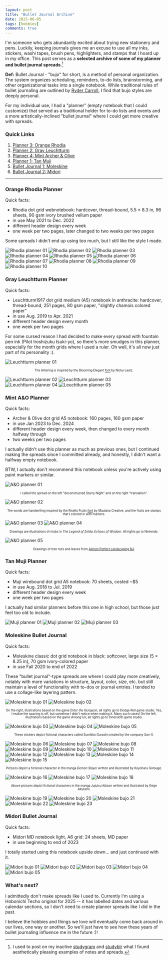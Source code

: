 ```yaml
---
layout: post
title: "Bullet Journal Archive"
date: 2025-06-05
tags: [hobbies]
comments: true
---
```


I'm someone who gets abundantly excited about trying new stationery and pens. Luckily, keeping journals gives me an excuse to use all my inks, stickers, washi tapes, brush pens, highlighters, and stamps that I hoard up in my office. This post serves as a **selected archive of some of my planner and bullet journal spreads**.[^1]

**Def:** Bullet Journal - "bujo" for short, is a method of personal organization. The system organizes scheduling, reminders, to-do lists, brainstorming, and other organizational tasks into a single notebook. While traditional rules of bullet journaling are outlined by [Ryder Carroll](https://bulletjournal.com/pages/about), I find that bujo styles are deeply personal. 

For my individual use, I had a "planner" (empty notebook that I could customize) that served as a traditional holder for to-do lists and events and a more artistically-inclined "bullet journal" where I could get more creative with spreads. 

### Quick Links 
1. [Planner 3: Orange Rhodia](#Rhodia) 
2. [Planner 2: Gray Leuchtturm](#Leuchtturm) 
3. [Planner 4: Mint Archer & Olive](#AO) 
4. [Planner 1: Tan Muji](#Muji) 
5. [Bullet Journal 1: Moleskine](#Moleskine) 
6. [Bullet Journal 2: Midori](#Midori)

--- 

<a name="Rhodia"></a>
### Orange Rhodia Planner

Quick facts: 
- Rhodia dot grid webnotebook: hardcover, thread-bound, 5.5 $\times$ 8.3 in, 96 sheets, 90 gsm ivory brushed vellum paper 
- in use May 2021 to Dec. 2022 
- different header design every week 
- one week per two pages, later changed to two weeks per two pages 

Some spreads I didn't end up using too much, but I still like the style I made. 

![Rhodia planner 01](../images/images/bujos/orange-01.JPEG) ![Rhodia planner 02](../images/images/bujos/orange-02.JPEG) 
![Rhodia planner 03](../images/images/bujos/orange-03.JPEG) ![Rhodia planner 04](../images/images/bujos/orange-04.JPEG) 
![Rhodia planner 05](../images/images/bujos/orange-05.JPEG) ![Rhodia planner 06](../images/images/bujos/orange-06.JPEG) 
![Rhodia planner 07](../images/images/bujos/orange-07.JPEG) ![Rhodia planner 08](../images/images/bujos/orange-08.JPEG) 
![Rhodia planner 09](../images/images/bujos/orange-09.JPEG) ![Rhodia planner 10](../images/images/bujos/orange-10.JPEG) 


<a name="Leuchtturm"></a>
### Gray Leuchtturm Planner 

Quick facts: 
- Leuchtturm1917 dot grid medium (A5) notebook in anthracite: hardcover, thread-bound, 251 pages, 80 gsm paper, "slightly chamois colored paper"
- in use Aug. 2019 to Apr. 2021
- different header design every month
- one week per two pages

For some cursed reason I had decided to make every spread with fountain pen ink (Pilot Iroshizuku tsuki-yo), so there's more smudges in this planner, especially for the month grids where I used a ruler. Oh well, it's all now just part of its personality :). 

![Leuchtturm planner 01](../images/images/bujos/gray-01.JPEG) 
<p align="center">
    <sup><sub>The lettering is inspired by the Blooming Elegant <a href="https://www.fontspring.com/fonts/nicky-laatz/blooming-elegant">font</a> by Nicky Laatz.</sub></sup>
</p>

![Leuchtturm planner 02](../images/images/bujos/gray-02.JPEG) 
![Leuchtturm planner 03](../images/images/bujos/gray-03.JPEG) 
![Leuchtturm planner 04](../images/images/bujos/gray-04.JPEG) 
![Leuchtturm planner 05](../images/images/bujos/gray-05.JPEG) 

<a name="AO"></a>
### Mint A&O Planner 

Quick facts: 
- Archer & Olive dot grid A5 notebook: 160 pages, 160 gsm paper 
- in use Jan 2023 to Dec. 2024 
- different header design every week, then changed to every month halfway through 
- two weeks per two pages

I actually didn't use this planner as much as previous ones, but I continued making the spreads since I committed already, and honestly, I didn't want a halfway empty notebook. 

BTW, I actually don't recommend this notebook unless you're actively using paint markers or similar. 

![A&O planner 01](../images/images/bujos/mint-01.JPEG) 
<p align="center">
    <sup><sub>I called the spread on the left "deconstructed Starry Night" and on the right "translation".</sub></sup>
</p>

![A&O planner 02](../images/images/bujos/mint-02.JPEG) 
<p align="center">
    <sup><sub>The words are handwriting inspired by the Risello Fruits <a href="https://www.dafont.com/risello-fruits.font">font</a> by Maulana Creative, and the fruits are stamps that I colored in with markers.</sub></sup>
</p>

![A&O planner 03](../images/images/bujos/mint-03.JPEG) 
![A&O planner 04](../images/images/bujos/mint-04.JPEG) 
<p align="center">
    <sup><sub>Drawings are illustrations of mobs in <em>The Legend of Zelda: Echoes of Wisdom</em>. All rights go to Nintendo.</sub></sup>
</p>

![A&O planner 05](../images/images/bujos/mint-05.JPEG) 
<p align="center">
    <sup><sub>Drawings of tree nuts and leaves from <a href="https://aplnj.com/native-trees-of-new-jersey">Almost Perfect Landscaping NJ</a>.</sub></sup>
</p>

<a name="Muji"></a>
### Tan Muji Planner 

Quick facts: 
- Muji wirebound dot grid A5 notebook: 70 sheets, costed ~$5 
- in use Aug. 2018 to Jul. 2019  
- different header design every week 
- one week per two pages

I actually had similar planners before this one in high school, but those just feel too old to include. 

![Muji planner 01](../images/images/bujos/tan-01.JPEG) 
![Muji planner 02](../images/images/bujos/tan-02.JPEG) 
![Muji planner 03](../images/images/bujos/tan-03.JPEG) 

<a name="Moleskine"></a>
### Moleskine Bullet Journal 

Quick facts: 
- Moleskine classic dot grid notebook in black: softcover, large size (5 $\times$ 8.25 in), 70 gsm ivory-colored paper 
- in use Fall 2020 to end of 2022

These "bullet journal"-type spreads are where I could play more creatively, notably with more variations in structure, layout, color, size, etc. but still maintain a level of functionality with to-dos or journal entries. I tended to use a collage-like layering pattern. 

![Moleskine bujo 01](../images/images/bujos/black-01.JPEG) 
![Moleskine bujo 02](../images/images/bujos/black-02.JPEG) 
<p align="center">
    <sup><sub>On the right, illustrations based on the game <em>Enter the Gungeon</em>; all rights go to Dodge Roll game studio. Yes, I realize the spacing is off, but somehow I didn't notice when making it. Many such cases! On the left, illustrations based on the game <em>Among Us</em>; all rights go to Innersloth game studio.</sub></sup>
</p>

![Moleskine bujo 03](../images/images/bujos/black-03.JPEG) 
![Moleskine bujo 04](../images/images/bujos/black-04.JPEG) 
![Moleskine bujo 05](../images/images/bujos/black-05.JPEG) 
<p align="center">
    <sup><sub>These stickers depict fictional characters called Sumikko Gurashi created by the company San-X.</sub></sup>
</p>

![Moleskine bujo 06](../images/images/bujos/black-06.JPEG) 
![Moleskine bujo 07](../images/images/bujos/black-07.JPEG) 
![Moleskine bujo 08](../images/images/bujos/black-08.JPEG) 
![Moleskine bujo 09](../images/images/bujos/black-09.JPEG) 
![Moleskine bujo 10](../images/images/bujos/black-10.JPEG) 
![Moleskine bujo 11](../images/images/bujos/black-11.JPEG) 
![Moleskine bujo 12](../images/images/bujos/black-12.JPEG) 
![Moleskine bujo 13](../images/images/bujos/black-13.JPEG) 
![Moleskine bujo 14](../images/images/bujos/black-14.JPEG) 
![Moleskine bujo 15](../images/images/bujos/black-15.JPEG) 
<p align="center">
    <sup><sub>Pictures depict a fictional character in the manga <em>Demon Slayer</em> written and illustrated by Koyoharu Gotouge.</sub></sup>
</p>

![Moleskine bujo 16](../images/images/bujos/black-16.JPEG) 
![Moleskine bujo 17](../images/images/bujos/black-17.JPEG) 
![Moleskine bujo 18](../images/images/bujos/black-18.JPEG) 
<p align="center">
    <sup><sub>Above pictures depict fictional characters in the manga <em>Jujutsu Kaisen</em> written and illustrated by Gege Akutami.</sub></sup>
</p>

![Moleskine bujo 19](../images/images/bujos/black-19.JPEG) 
![Moleskine bujo 20](../images/images/bujos/black-20.JPEG) 
![Moleskine bujo 21](../images/images/bujos/black-21.JPEG) 
![Moleskine bujo 22](../images/images/bujos/black-22.JPEG) 
![Moleskine bujo 23](../images/images/bujos/black-23.JPEG) 

<a name="Midori"></a>
### Midori Bullet Journal 

Quick facts: 
- Midori MD notebook light, A6 grid: 24 sheets, MD paper 
- in use beginning to end of 2023

I totally started using this notebook upside down... and just continued with it. 

![Midori bujo 01](../images/images/bujos/midori-01.JPEG) 
![Midori bujo 02](../images/images/bujos/midori-02.JPEG) 
![Midori bujo 03](../images/images/bujos/midori-03.JPEG) 
![Midori bujo 04](../images/images/bujos/midori-04.JPEG) 
![Midori bujo 05](../images/images/bujos/midori-05.JPEG) 

### What's next? 

I admittedly don't make spreads like I used to. Currently I'm using a Hobonichi Techo original for 2025 -- it has labelled dates and various calendar sections, so I don't need to create planner spreads like I did in the past. 

I believe the hobbies and things we love will eventually come back around in our lives, one way or another. So we'll just have to see how these years of bullet journaling influence me in the future :)! 

[^1]: I used to post on my inactive [studygram](https://www.instagram.com/mathxmatics/) and [studyblr](https://gpa-saver.tumblr.com/) what I found aesthetically pleasing examples of notes and spreads. 
